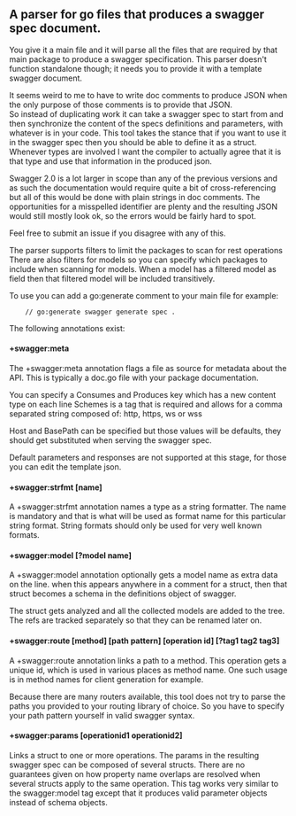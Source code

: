 ## A parser for go files that produces a swagger spec document.

You give it a main file and it will parse all the files that are required by that main
package to produce a swagger specification.  This parser doesn't function standalone though; it needs you to provide it
with a template swagger document.

It seems weird to me to have to write doc comments to produce JSON when the only purpose of those comments is to provide that JSON.  
So instead of duplicating work it can take a swagger spec to start from and then
synchronize the content of the specs definitions and parameters, with whatever is in your code.
This tool takes the stance that if you want to use it in the swagger spec then you should be able to define it as a struct.
Whenever types are involved I want the compiler to actually agree that it is that type and use that information in the produced json.

Swagger 2.0 is a lot larger in scope than any of the previous versions and as such the documentation would require quite
a bit of cross-referencing but all of this would be done with plain strings in doc comments.
The opportunities for a misspelled identifier are plenty and the resulting JSON would still mostly look ok, so the errors would be fairly hard to spot.

Feel free to submit an issue if you disagree with any of this.

The parser supports filters to limit the packages to scan for rest operations
There are also filters for models so you can specify which packages
to include when scanning for models.
When a model has a filtered model as field then that filtered model will be
included transitively.

To use you can add a go:generate comment to your main file for example:

		// go:generate swagger generate spec .

The following annotations exist:

#### +swagger:meta

The +swagger:meta annotation flags a file as source for metadata about the API.
This is typically a doc.go file with your package documentation.

You can specify a Consumes and Produces key which has a new content type on each line
Schemes is a tag that is required and allows for a comma separated string composed of:
http, https, ws or wss

Host and BasePath can be specified but those values will be defaults,
they should get substituted when serving the swagger spec.

Default parameters and responses are not supported at this stage, for those you can edit the template json.

#### +swagger:strfmt [name]

A +swagger:strfmt annotation names a type as a string formatter. The name is mandatory and that is
what will be used as format name for this particular string format.
String formats should only be used for very well known formats.

#### +swagger:model [?model name]

A +swagger:model annotation optionally gets a model name as extra data on the line.
when this appears anywhere in a comment for a struct, then that struct becomes a schema
in the definitions object of swagger.

The struct gets analyzed and all the collected models are added to the tree.
The refs are tracked separately so that they can be renamed later on.

#### +swagger:route [method] [path pattern] [operation id] [?tag1 tag2 tag3]

A +swagger:route annotation links a path to a method.
This operation gets a unique id, which is used in various places as method name.
One such usage is in method names for client generation for example.

Because there are many routers available, this tool does not try to parse the paths
you provided to your routing library of choice. So you have to specify your path pattern
yourself in valid swagger syntax.

#### +swagger:params [operationid1 operationid2]

Links a struct to one or more operations. The params in the resulting swagger spec can be composed of several structs.
There are no guarantees given on how property name overlaps are resolved when several structs apply to the same operation.
This tag works very similar to the swagger:model tag except that it produces valid parameter objects instead of schema
objects.
